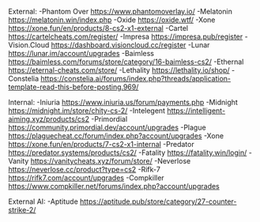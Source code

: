 External:
-Phantom Over   https://www.phantomoverlay.io/
-Melatonin	https://melatonin.win/index.php
-Oxide		https://oxide.wtf/
-Xone		https://xone.fun/en/products/8-cs2-x1-external
-Cartel		https://cartelcheats.com/register/
-Impresa	https://impresa.pub/register
-Vision.Cloud	https://dashboard.visioncloud.cc/register
-Lunar		https://lunar.im/account/upgrades
-Baimless	https://baimless.com/forums/store/category/16-baimless-cs2/
-Ethernal	https://eternal-cheats.com/store/
-Lethality	https://lethality.io/shop/
-Constelia	https://constelia.ai/forums/index.php?threads/application-template-read-this-before-posting.969/

Internal:
-Iniuria	https://www.iniuria.us/forum/payments.php
-Midnight	https://midnight.im/store/chity-cs-2/
-Intelegent	https://intelligent-aiming.xyz/products/cs2
-Primordial	https://community.primordial.dev/account/upgrades
-Plague		https://plaguecheat.cc/forum/index.php?account/upgrades
-Xone		https://xone.fun/en/products/7-cs2-x1-internal
-Predator	https://predator.systems/products/cs2/
-Fatality	https://fatality.win/login/
-Vanity		https://vanitycheats.xyz/forum/store/
-Neverlose	https://neverlose.cc/product?type=cs2
-Rifk-7		https://rifk7.com/account/upgrades
-Compkiller	https://www.compkiller.net/forums/index.php?account/upgrades

External AI:
-Aptitude	https://aptitude.pub/store/category/27-counter-strike-2/
